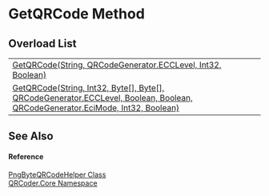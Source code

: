 # GetQRCode Method


## Overload List
<table>
<tr>
<td><a href="M_QRCoder_Core_PngByteQRCodeHelper_GetQRCode.md">GetQRCode(String, QRCodeGenerator.ECCLevel, Int32, Boolean)</a></td>
<td> </td></tr>
<tr>
<td><a href="M_QRCoder_Core_PngByteQRCodeHelper_GetQRCode_1.md">GetQRCode(String, Int32, Byte[], Byte[], QRCodeGenerator.ECCLevel, Boolean, Boolean, QRCodeGenerator.EciMode, Int32, Boolean)</a></td>
<td> </td></tr>
</table>

## See Also


#### Reference
<a href="T_QRCoder_Core_PngByteQRCodeHelper.md">PngByteQRCodeHelper Class</a>  
<a href="N_QRCoder_Core.md">QRCoder.Core Namespace</a>  
